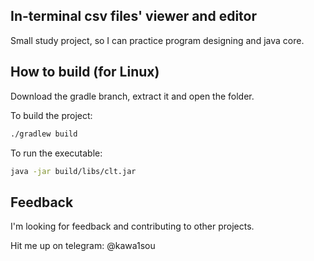 <h2> In-terminal csv files' viewer and editor</h2>

Small study project, so I can practice program designing and java core. 

<h2> How to build (for Linux) </h2>

Download the gradle branch, extract it and open the folder.

To build the project:
```bash
./gradlew build
```

To run the executable:
```bash
java -jar build/libs/clt.jar
```
<h2> Feedback </h2>
I'm looking for feedback and contributing to other projects.

Hit me up on telegram: @kawa1sou
